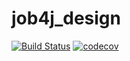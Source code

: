 # job4j_design

[![Build Status](https://app.travis-ci.com/extrausa/job4j_design.svg?branch=master)](https://app.travis-ci.com/extrausa/job4j_design)
[![codecov](https://codecov.io/gh/extrausa/job4j_design/branch/master/graph/badge.svg?token=PITDI5D5ZQ)](https://codecov.io/gh/extrausa/job4j_design)